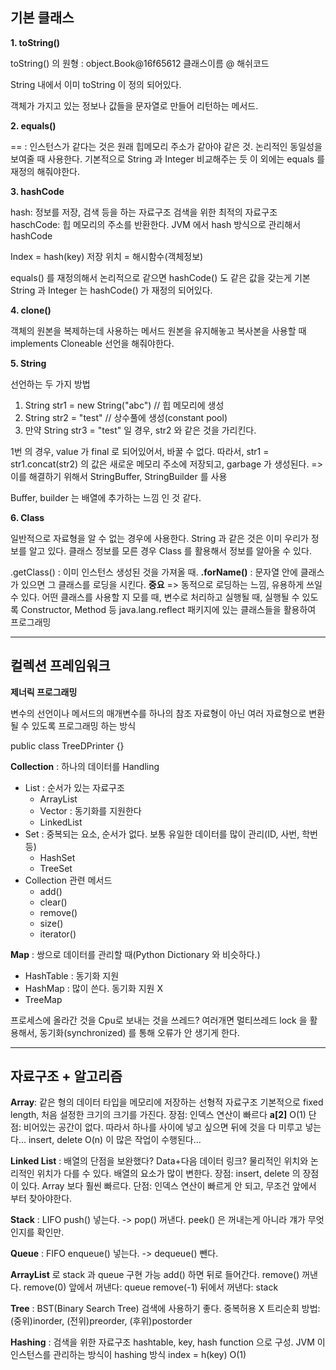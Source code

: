 ## 기본 클래스

**1. toString()**

toString() 의 원형 : object.Book@16f65612
                             클래스이름 @ 해쉬코드

String 내에서 이미 toString 이 정의 되어있다.

객체가 가지고 있는 정보나 값들을 문자열로 만들어 리턴하는 메서드.

**2. equals()**

== : 인스턴스가 같다는 것은 원래 힙메모리 주소가 같아야 같은 것.
논리적인 동일성을 보여줄 때 사용한다. 기본적으로 String 과 Integer 비교해주는 듯
이 외에는 equals 를 재정의 해줘야한다.

**3. hashCode**

hash: 정보를 저장, 검색 등을 하는 자료구조
검색을 위한 최적의 자료구조
haschCode: 힙 메모리의 주소를 반환한다. JVM 에서 hash 방식으로 관리해서 hashCode

Index = hash(key)
저장 위치 = 해시함수(객체정보)

equals() 를 재정의해서 논리적으로 같으면 hashCode() 도 같은 값을 갖는게 기본
String 과 Integer 는 hashCode() 가 재정의 되어있다.

**4. clone()**

객체의 원본을 복제하는데 사용하는 메서드
원본을 유지해놓고 복사본을 사용할 때
implements Cloneable 선언을 해줘야한다.

**5. String**

선언하는 두 가지 방법

1. String str1 = new String("abc") // 힙 메모리에 생성
2. String str2 = "test" // 상수풀에 생성(constant pool)
3. 만약 String str3 = "test" 일 경우, str2  와 같은 것을 가리킨다.

1번 의 경우,  value 가 final 로 되어있어서, 바꿀 수 없다.
따라서, str1 = str1.concat(str2) 의 값은 새로운 메모리 주소에 저장되고, garbage 가 생성된다.
=> 이를 해결하기 위해서 StringBuffer, StringBuilder 를 사용

Buffer, builder 는 배열에 추가하는 느낌 인 것 같다.

**6. Class**

일반적으로 자료형을 알 수 없는 경우에 사용한다.
String 과 같은 것은 이미 우리가 정보를 알고 있다.
클래스 정보를 모른 경우 Class 를 활용해서 정보를 알아올 수 있다.

.getClass() : 이미 인스턴스 생성된 것을 가져올 때.
**.forName()** : 문자열 안에 클래스가 있으면 그 클래스를 로딩을 시킨다. **중요**
=> 동적으로 로딩하는 느낌, 유용하게 쓰일 수 있다.
어떤 클래스를 사용할 지 모를 때, 변수로 처리하고 실행될 때,  실행될 수 있도록
Constructor, Method 등 java.lang.reflect 패키지에 있는 클래스들을 활용하여 프로그래밍

---

## 컬렉션 프레임워크

**제너릭 프로그래밍**

변수의 선언이나 메서드의 매개변수를 하나의 참조 자료형이 아닌 여러 자료형으로 변환될 수 있도록 프로그래밍 하는 방식

public class TreeDPrinter<T> {} 

**Collection** : 하나의 데이터를 Handling

- List : 순서가 있는 자료구조
  - ArrayList
  - Vector : 동기화를 지원한다
  - LinkedList
- Set : 중복되는 요소, 순서가 없다. 보통 유일한 데이터를 많이 관리(ID, 사번, 학번 등)
  - HashSet
  - TreeSet
- Collection 관련 메서드
  - add()
  - clear()
  - remove()
  - size()
  - iterator()

**Map** : 쌍으로 데이터를 관리할 때(Python Dictionary 와 비슷하다.)

- HashTable : 동기화 지원
- HashMap : 많이 쓴다. 동기화 지원 X
- TreeMap

프로세스에 올라간 것을 Cpu로 보내는 것을 쓰레드? 여러개면 멀티쓰레드
lock 을 활용해서, 동기화(synchronized) 를 통해 오류가 안 생기게 한다. 

---

## 자료구조 + 알고리즘

**Array**: 같은 형의 데이터 타입을 메모리에 저장하는 선형적 자료구조
기본적으로 fixed length, 처음 설정한 크기의 크기를 가진다.
장점: 인덱스 연산이 빠르다 **a[2]** O(1)
단점: 비어있는 공간이 없다. 따라서 하나를 사이에 넣고 싶으면 뒤에 것을 다 미루고 넣는다...
        insert, delete O(n) 이 많은 작업이 수행된다...

**Linked List** : 배열의 단점을 보완했다? Data+다음 데이터 링크?
물리적인 위치와 논리적인 위치가 다를 수 있다. 
배열의 요소가 많이 변한다.
장점: insert, delete 의 장점이 있다. Array 보다 훨씬 빠르다.
단점: 인덱스 연산이 빠르게 안 되고,  무조건 앞에서 부터 찾아야한다.

**Stack** : LIFO
push() 넣는다. -> pop() 꺼낸다.
peek() 은 꺼내는게 아니라 걔가 무엇인지를 확인만.

**Queue** : FIFO
enqueue() 넣는다. -> dequeue() 뺀다.

**ArrayList** 로 stack 과 queue 구현 가능
add() 하면 뒤로 들어간다.
remove() 꺼낸다. 
remove(0) 앞에서 꺼낸다: queue 
remove(-1) 뒤에서 꺼낸다: stack

**Tree** : BST(Binary Search Tree)
검색에 사용하기 좋다.
중복허용 X
트리순회 방법: (중위)inorder, (전위)preorder, (후위)postorder

**Hashing** : 검색을 위한 자료구조
hashtable, key, hash function 으로 구성.
JVM 이 인스턴스를 관리하는 방식이 hashing 방식
index = h(key)
O(1)





